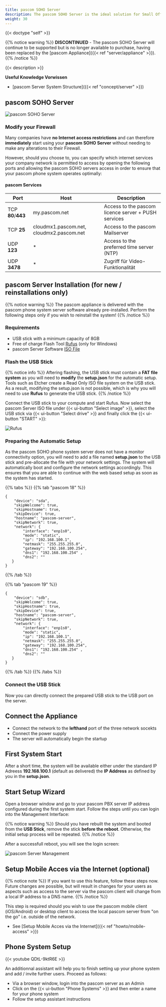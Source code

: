 ```yaml
---
title: pascom SOHO Server
description: The pascom SOHO Server is the ideal solution for Small Office Home Offices or branch offices requiring hardware.
weight: 30
---
```


{{< doctype "self"  >}}

{{% notice warning %}}
**DISCONTINUED** - The pascom SOHO Server will continue to be supported but is no longer available to purchase, having been replaced by the [pascom Appliance]({{< ref "server/appliance" >}}).
{{% /notice %}}

{{< description >}}
 
**Useful Knowledge Vorwissen**
 
 
 * [pascom Server System Structure]({{< ref "concept/server" >}})

 
## pascom SOHO Server

![pascom SOHO Server](pascomSOHOserver.png)

### Modify your Firewall

Many companies have **no Internet access restrictions** and can therefore **immediately** start using your **pascom SOHO Server** without needing to make any alterations to their Firewall.

However, should you choose to, you can specify which internet services your company network is permitted to access by opening the following ports and allowing the pascom SOHO servers access in order to ensure that your pascom phone system operates optimally:

#### pascom Services

| Port | Host | Description |
| ---- | ---- | ------------ |
| TCP **80**/**443** | my.pascom.net | Access to the pascom licence server + PUSH services |
| TCP **25** | cloudmx1.pascom.net, cloudmx2.pascom.net | Access to the pascom Mailserver |
| UDP **123** | \* | Access to the preferred time server (NTP) |
| UDP **3478** | \* | Zugriff für Video-Funktionalität |

## pascom Server Installation (for new / reinstallations only)
{{% notice warning %}}
The pascom appliance is delivered with the pascom phone system server software already pre-installed. Perform the following steps only if you wish to reinstall the system!
{{% /notice %}}

### Requirements

* USB stick with a minimum capacity of 8GB
* Free of charge Flash Tool [Rufus](https://rufus.akeo.ie/) (only for Windows)
* pascom Server Software [ISO File](https://www.pascom.net/en/downloads/)

 
### Flash the USB Stick
{{% notice info %}}
Aftering flashing, the USB stick must contain a **FAT file system** as you will need to **modify** the **setup.json** for the automatic setup. Tools such as Etcher create a Read Only ISO file system on the USB stick. As a result, modifying the setup.json is not possible, which is why you will need to use **Rufus** to generate the USB stick.
{{% /notice %}}

Connect the USB stick to your compute and start Rufus. Now select the pascom Server ISO file under {{< ui-button "Select image" >}}, select the USB stick via {{< ui-button "Select drive" >}} and finally click the {{< ui-button "START" >}}:

![Rufus](rufus.png?width=300px "Rufus")

### Preparing the Automatic Setup

As the pascom SOHO phone system server does not have a monitor connectivity option, you will need to add a file named **setup.json** to the USB stick and pre-allocate the file with your network settings. The system will automatically boot and configure the network settings accordingly. This ensures that you are able to continue with the web based setup as soon as the system has started. 

{{% tabs %}}
{{% tab "pascom 18" %}}
```
{
    "device": "sda",
    "skipWelcome": true,
    "skipHostname": true,
    "skipDevice": true,
    "hostname": "pascom-server",
    "skipNetwork": true,
    "network": {
        "interface": "enp1s0",
        "mode": "static",
        "ip": "192.168.100.1",
        "netmask": "255.255.255.0",
        "gateway": "192.168.100.254",
        "dns1": "192.168.100.254" ,
        "dns2": ""
   }
}
```
{{% /tab %}}

{{% tab "pascom 19" %}}
```
{
    "device": "sdb",
    "skipWelcome": true,
    "skipHostname": true,
    "skipDevice": true,
    "hostname": "pascom-server",
    "skipNetwork": true,
    "network": {
        "interface": "enp1s0",
        "mode": "static",
        "ip": "192.168.100.1",
        "netmask": "255.255.255.0",
        "gateway": "192.168.100.254",
        "dns1": "192.168.100.254" ,
        "dns2": ""
   }
}
```
{{% /tab %}}
{{% /tabs %}}

### Connect the USB Stick

Now you can directly connect the prepared USB stick to the USB port on the server.

## Connect the Appliance

* Connect the network to the **lefthand** port of the three network socekts
* Connect the power supply
* The server will automatically begin the startup

## First System Start

After a short time, the system will be available either under the standard IP Adreess **192.168.100.1** (default as delivered) the **IP Address** as defined by you in the **setup.json**.

## Start Setup Wizard

Open a browser window and go to your pascom PBX server IP address configured during the first system start. Follow the steps until you can login into the Management Interface:

{{% notice warning %}}
Should you have rebuilt the system and booted from the **USB Stick**, remove the stick **before the reboot**. Otherwise, the initial setup process will be repeated.
{{% /notice %}}

After a successfull reboot, you will see the login screen:

![pascom Server Management](management.png)

## Setup Mobile Acces via the Internet (optional)

{{% notice note %}}
If you want to use this feature, follow these steps now. Future changes are possible, but will result in changes for your users as aspects such as access to the server via the pascom client will change from a local IP address to a DNS name. 
{{% /notice %}}

This step is required should you wish to use the pascom mobile client (iOS/Android) or desktop client to access the local pascom server from "on the go" i.e. outside of the network. 

 * See [Setup Mobile Acces via the Internet]({{< ref "howto/mobile-access" >}})

## Phone System Setup

{{< youtube QDtL-9ktR6E  >}}

An additionnal assistant will help you to finish setting up your phone system and add / invite further users.
Proceed as follows: 

* Via a browser window, login into the pascom server as an Admin
* Click on the {{< ui-button "Phone Systems" >}} and then enter a name for your phone system
* Follow the setup assistant instructions



